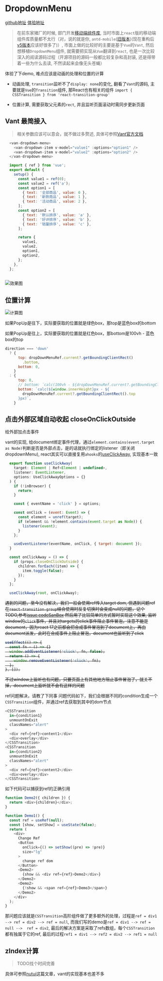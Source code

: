 # DropdownMenu

[github地址](https://github.com/zrj1031/awesome-react-mobile)
[体验地址](https://zrj1031.github.io/awesome-react-mobile/dropdown)

> 在前东家猪厂的时候, 部门开发[移动端组件库](https://nsfi.github.io/fishd-mobile-site/index.html#/zh-CN/components/dropdown), 当时市面上```react```版的移动端组件库质量都不太行（对，说的就是你, ```antd-mobile```([旧版本](https://antd-mobile-doc-v2.gitee.io/docs/react/introduce-cn))(现在重构后[v5版本](https://mobile.ant.design/zh)应该好很多了)）, 市面上做的比较好的主要是基于```Vue```的```Vant```, 然后想移植```DropdownMenu```组件, 就需要把实现从```Vue```翻译到```react```, 也是一次比较深入的阅读源码过程（开源项目的源码一般都比较复杂和高封装, 还是得带着一些为什么去读, 不然读起来会像无头苍蝇）

体验了下demo, 难点应该是动画的处理和位置的计算

* 动画处理, ```transition```监听不了```display: none```的变化, 翻看了```Vant```的源码, 主要就是```Vue```的```Transition```组件, 那React也有相关的组件
  ```import { CSSTransition } from 'react-transition-group'```

* 位置计算, 需要获取父元素的```rect```, 并且监听页面滚动时需同步更新页面

## Vant 最简接入

> 相关参数应该可以意会，就不做过多赘述, 具体可参照[Vant官方文档](https://youzan.github.io/vant/v3/#/zh-CN/dropdown-menu)

```js
  <van-dropdown-menu>
    <van-dropdown-item v-model="value1" :options="option1" />
    <van-dropdown-item v-model="value2" :options="option2" />
  </van-dropdown-menu>

  import { ref } from 'vue';
  export default {
    setup() {
      const value1 = ref(0);
      const value2 = ref('a');
      const option1 = [
        { text: '全部商品', value: 0 },
        { text: '新款商品', value: 1 },
        { text: '活动商品', value: 2 },
      ];
      const option2 = [
        { text: '默认排序', value: 'a' },
        { text: '好评排序', value: 'b' },
        { text: '销量排序', value: 'c' },
      ];

      return {
        value1,
        value2,
        option1,
        option2,
      };
    },
  };
  
```
![效果图](https://raw.githubusercontent.com/zrj1031/blogPic/main/20211019172018.png)

## 位置计算

![计算图](https://raw.githubusercontent.com/zrj1031/blogPic/main/20211019195028.png)

如果PopUp是往下，实际要获取的位置就是绿色box，那top是蓝色box的bottom

如果PopUp是往上，实际要获取的位置就是红色box，那bottom是100vh - 蓝色box的top

```js
direction === 'down'
  ? {
      top: dropDownMenuRef.current?.getBoundingClientRect()
        .bottom,
      bottom: 0,
    }
  : {
      top: 0,
      // bottom: `calc(100vh - ${dropDownMenuRef.current?.getBoundingClientRect().top}px)`,
      bottom: `calc(${window.innerHeight}px - ${
        dropDownMenuRef.current?.getBoundingClientRect().top
      }px)`,
    }
```

## 点击外部区域自动收起 closeOnClickOutside

给外部加点击事件

vant的实现, 给document绑定事件代理，通过```element.contains(event.target as Node)```判断是否是外部点击，是的话就执行绑定的listener（即关闭dropdownMenu), react其实可以直接复用```ahooks```的[useClickAway](https://ahooks.js.org/zh-CN/hooks/dom/use-click-away), 实现基本一致

```js
  export function useClickAway(
    target: Element | Ref<Element | undefined>,
    listener: EventListener,
    options: UseClickAwayOptions = {}
  ) {
    if (!inBrowser) {
      return;
    }

    const { eventName = 'click' } = options;

    const onClick = (event: Event) => {
      const element = unref(target);
      if (element && !element.contains(event.target as Node)) {
        listener(event);
      }
    };

    useEventListener(eventName, onClick, { target: document });
  }

  const onClickAway = () => {
    if (props.closeOnClickOutside) {
      children.forEach((item) => {
        item.toggle(false);
      });
    }
  };

  useClickAway(root, onClickAway);

```

<strike>

遇到的问题，至今没有解决，我们一般会使用ref传入target dom, 但遇到问题ref在```react-transition-group```结合使用时反复切换时会变成null的问题，记个TODO,参考[issue](https://github.com/reactjs/react-transition-group/issues/766),[codeSanBox](https://codesandbox.io/s/nice-ritchie-936j3?file=/index.js) 然后用了比较简单的方式暂时实现这个效果, 监听window的```click```事件，并且对targets的click事件阻止事件冒泡，注意不能是document，因为react 17之前都会把合成事件冒泡到了document上，再由document派发，此时在合成事件上阻止冒泡，document也监听到了click

```js
useEffect(() => {
  const fn = () => {}
  window.addEventListener('click', fn, false);
  return () => {
    window.removeEventListener('click', fn);
  };
}, []);
```

不过window上监听也有问题，只要页面上有其他地方阻止事件冒泡了，就关不掉，document上监听就不会有这样的问题

</strike>

ref问题解决，请教了下同事
问题代码如下，我们会根据不同的condition生成一个```CSSTransition```组件，并通过ref去获取到其中的dom节点

```js
<CSSTransition
  in={condition1}
  unmountOnExit
  classNames="alert"
>
  <div ref={ref}>content1</div>
  <div>overlay</div>
</CSSTransition>
<CSSTransition
  in={condition2}
  unmountOnExit
  classNames="alert"
>
  <div ref={ref}>content2</div>
  <div>overlay</div>
</CSSTransition>
```

如下代码可以捕获到ref的正确引用

```js
function Demo2({ children }) {
  return <div>{children}</div>;
}

function Demo1() {
  const ref = useRef(null);
  const [show, setShow] = useState(false);
  return (
    <div>
      Change Ref
      <Button
        onClick={() => setShow((pre) => !pre)}
        size="lg"
      >
        change ref dom
      </Button>
      <Demo2>
        {show && <div ref={ref}>Demo2</div>}
      </Demo2>
      <Demo2>
        {!show && <span ref={ref}>Demo3</span>}
      </Demo2>
    </div>
  );
}
```

那问题应该就是```CSSTransition```高阶组件做了更多额外的处理，过程是```ref = div1 --> ref = div2 --> ref = null```, 而我们写的demo是```ref = div1 --> ref = null -->  ref = div2```, 最后的解决方案是采取了refs数组，每个```CSSTransition```都有独属于它的ref, 最后的过程```ref1 = div1 --> ref2 = div2 --> ref1 = null```


## zIndex计算 

> TODO找个时间完善

具体可参照[nutui](https://juejin.cn/post/6844904196739694605)这篇文章，vant的实现基本也差不多
